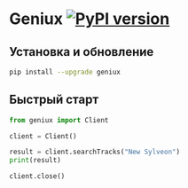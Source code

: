 # Geniux [![PyPI version](https://d25lcipzij17d.cloudfront.net/badge.svg?id=py&r=r&ts=1683906897&type=6e&v=0.1.0&x2=0)](https://pypi.org/project/geniux)

## Установка и обновление
```bash
pip install --upgrade geniux
```

## Быстрый старт
```python
from geniux import Client

client = Client()

result = client.searchTracks("New Sylveon")
print(result)

client.close()
```
